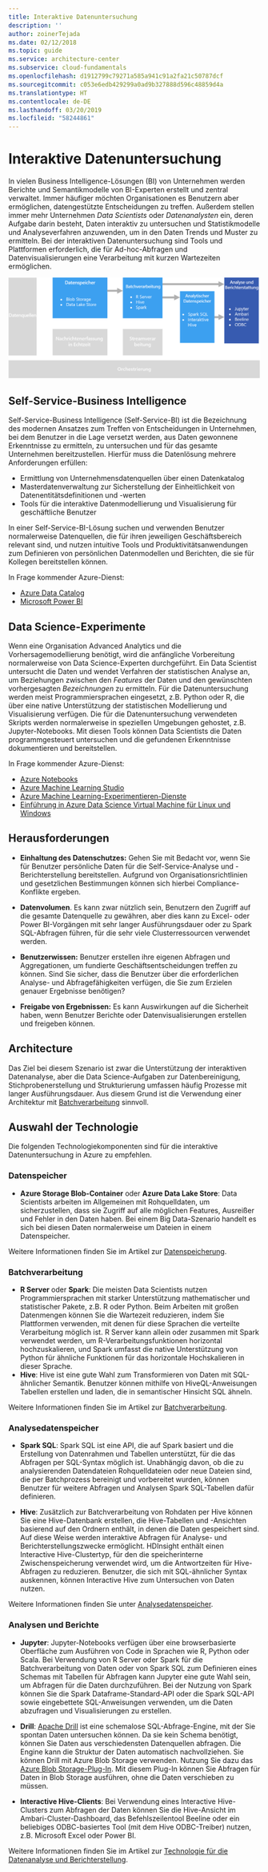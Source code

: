 ```yaml
---
title: Interaktive Datenuntersuchung
description: ''
author: zoinerTejada
ms.date: 02/12/2018
ms.topic: guide
ms.service: architecture-center
ms.subservice: cloud-fundamentals
ms.openlocfilehash: d1912799c79271a585a941c91a2fa21c50787dcf
ms.sourcegitcommit: c053e6edb429299a0ad9b327888d596c48859d4a
ms.translationtype: HT
ms.contentlocale: de-DE
ms.lasthandoff: 03/20/2019
ms.locfileid: "58244861"
---
```

# <a name="interactive-data-exploration"></a>Interaktive Datenuntersuchung

In vielen Business Intelligence-Lösungen (BI) von Unternehmen werden Berichte und Semantikmodelle von BI-Experten erstellt und zentral verwaltet. Immer häufiger möchten Organisationen es Benutzern aber ermöglichen, datengestützte Entscheidungen zu treffen. Außerdem stellen immer mehr Unternehmen *Data Scientists* oder *Datenanalysten* ein, deren Aufgabe darin besteht, Daten interaktiv zu untersuchen und Statistikmodelle und Analyseverfahren anzuwenden, um in den Daten Trends und Muster zu ermitteln. Bei der interaktiven Datenuntersuchung sind Tools und Plattformen erforderlich, die für Ad-hoc-Abfragen und Datenvisualisierungen eine Verarbeitung mit kurzen Wartezeiten ermöglichen.

![Interaktive Datenuntersuchung](./images/data-exploration.png)

## <a name="self-service-bi"></a>Self-Service-Business Intelligence

Self-Service-Business Intelligence (Self-Service-BI) ist die Bezeichnung des modernen Ansatzes zum Treffen von Entscheidungen in Unternehmen, bei dem Benutzer in die Lage versetzt werden, aus Daten gewonnene Erkenntnisse zu ermitteln, zu untersuchen und für das gesamte Unternehmen bereitzustellen. Hierfür muss die Datenlösung mehrere Anforderungen erfüllen:

- Ermittlung von Unternehmensdatenquellen über einen Datenkatalog
- Masterdatenverwaltung zur Sicherstellung der Einheitlichkeit von Datenentitätsdefinitionen und -werten
- Tools für die interaktive Datenmodellierung und Visualisierung für geschäftliche Benutzer

In einer Self-Service-BI-Lösung suchen und verwenden Benutzer normalerweise Datenquellen, die für ihren jeweiligen Geschäftsbereich relevant sind, und nutzen intuitive Tools und Produktivitätsanwendungen zum Definieren von persönlichen Datenmodellen und Berichten, die sie für Kollegen bereitstellen können.

In Frage kommender Azure-Dienst:

- [Azure Data Catalog](/azure/data-catalog/data-catalog-what-is-data-catalog)
- [Microsoft Power BI](https://powerbi.microsoft.com/)

## <a name="data-science-experimentation"></a>Data Science-Experimente

Wenn eine Organisation Advanced Analytics und die Vorhersagemodellierung benötigt, wird die anfängliche Vorbereitung normalerweise von Data Science-Experten durchgeführt. Ein Data Scientist untersucht die Daten und wendet Verfahren der statistischen Analyse an, um Beziehungen zwischen den *Features* der Daten und den gewünschten vorhergesagten *Bezeichnungen* zu ermitteln. Für die Datenuntersuchung werden meist Programmiersprachen eingesetzt, z.B. Python oder R, die über eine native Unterstützung der statistischen Modellierung und Visualisierung verfügen. Die für die Datenuntersuchung verwendeten Skripts werden normalerweise in speziellen Umgebungen gehostet, z.B. Jupyter-Notebooks. Mit diesen Tools können Data Scientists die Daten programmgesteuert untersuchen und die gefundenen Erkenntnisse dokumentieren und bereitstellen.

In Frage kommender Azure-Dienst:

- [Azure Notebooks](https://notebooks.azure.com/)
- [Azure Machine Learning Studio](/azure/machine-learning/studio/what-is-ml-studio)
- [Azure Machine Learning-Experimentieren-Dienste](/azure/machine-learning/preview/experimentation-service-configuration)
- [Einführung in Azure Data Science Virtual Machine für Linux und Windows](/azure/machine-learning/data-science-virtual-machine/overview)

## <a name="challenges"></a>Herausforderungen

- **Einhaltung des Datenschutzes:** Gehen Sie mit Bedacht vor, wenn Sie für Benutzer persönliche Daten für die Self-Service-Analyse und -Berichterstellung bereitstellen. Aufgrund von Organisationsrichtlinien und gesetzlichen Bestimmungen können sich hierbei Compliance-Konflikte ergeben.

- **Datenvolumen**. Es kann zwar nützlich sein, Benutzern den Zugriff auf die gesamte Datenquelle zu gewähren, aber dies kann zu Excel- oder Power BI-Vorgängen mit sehr langer Ausführungsdauer oder zu Spark SQL-Abfragen führen, für die sehr viele Clusterressourcen verwendet werden.

- **Benutzerwissen:** Benutzer erstellen ihre eigenen Abfragen und Aggregationen, um fundierte Geschäftsentscheidungen treffen zu können. Sind Sie sicher, dass die Benutzer über die erforderlichen Analyse- und Abfragefähigkeiten verfügen, die Sie zum Erzielen genauer Ergebnisse benötigen?

- **Freigabe von Ergebnissen:** Es kann Auswirkungen auf die Sicherheit haben, wenn Benutzer Berichte oder Datenvisualisierungen erstellen und freigeben können.

## <a name="architecture"></a>Architecture

Das Ziel bei diesem Szenario ist zwar die Unterstützung der interaktiven Datenanalyse, aber die Data Science-Aufgaben zur Datenbereinigung, Stichprobenerstellung und Strukturierung umfassen häufig Prozesse mit langer Ausführungsdauer. Aus diesem Grund ist die Verwendung einer Architektur mit [Batchverarbeitung](../big-data/batch-processing.md) sinnvoll.

## <a name="technology-choices"></a>Auswahl der Technologie

Die folgenden Technologiekomponenten sind für die interaktive Datenuntersuchung in Azure zu empfehlen.

### <a name="data-storage"></a>Datenspeicher

- **Azure Storage Blob-Container** oder **Azure Data Lake Store**: Data Scientists arbeiten im Allgemeinen mit Rohquelldaten, um sicherzustellen, dass sie Zugriff auf alle möglichen Features, Ausreißer und Fehler in den Daten haben. Bei einem Big Data-Szenario handelt es sich bei diesen Daten normalerweise um Dateien in einem Datenspeicher.

Weitere Informationen finden Sie im Artikel zur [Datenspeicherung](../technology-choices/data-storage.md).

### <a name="batch-processing"></a>Batchverarbeitung

- **R Server** oder **Spark**: Die meisten Data Scientists nutzen Programmiersprachen mit starker Unterstützung mathematischer und statistischer Pakete, z.B. R oder Python. Beim Arbeiten mit großen Datenmengen können Sie die Wartezeit reduzieren, indem Sie Plattformen verwenden, mit denen für diese Sprachen die verteilte Verarbeitung möglich ist. R Server kann allein oder zusammen mit Spark verwendet werden, um R-Verarbeitungsfunktionen horizontal hochzuskalieren, und Spark umfasst die native Unterstützung von Python für ähnliche Funktionen für das horizontale Hochskalieren in dieser Sprache.
- **Hive**: Hive ist eine gute Wahl zum Transformieren von Daten mit SQL-ähnlicher Semantik. Benutzer können mithilfe von HiveQL-Anweisungen Tabellen erstellen und laden, die in semantischer Hinsicht SQL ähneln.

Weitere Informationen finden Sie im Artikel zur [Batchverarbeitung](../technology-choices/batch-processing.md).

### <a name="analytical-data-store"></a>Analysedatenspeicher

- **Spark SQL**: Spark SQL ist eine API, die auf Spark basiert und die Erstellung von Datenrahmen und Tabellen unterstützt, für die das Abfragen per SQL-Syntax möglich ist. Unabhängig davon, ob die zu analysierenden Datendateien Rohquelldateien oder neue Dateien sind, die per Batchprozess bereinigt und vorbereitet wurden, können Benutzer für weitere Abfragen und Analysen Spark SQL-Tabellen dafür definieren.

- **Hive**: Zusätzlich zur Batchverarbeitung von Rohdaten per Hive können Sie eine Hive-Datenbank erstellen, die Hive-Tabellen und -Ansichten basierend auf den Ordnern enthält, in denen die Daten gespeichert sind. Auf diese Weise werden interaktive Abfragen für Analyse- und Berichterstellungszwecke ermöglicht. HDInsight enthält einen Interactive Hive-Clustertyp, für den die speicherinterne Zwischenspeicherung verwendet wird, um die Antwortzeiten für Hive-Abfragen zu reduzieren. Benutzer, die sich mit SQL-ähnlicher Syntax auskennen, können Interactive Hive zum Untersuchen von Daten nutzen.

Weitere Informationen finden Sie unter [Analysedatenspeicher](../technology-choices/analytical-data-stores.md).

### <a name="analytics-and-reporting"></a>Analysen und Berichte

- **Jupyter**: Jupyter-Notebooks verfügen über eine browserbasierte Oberfläche zum Ausführen von Code in Sprachen wie R, Python oder Scala. Bei Verwendung von R Server oder Spark für die Batchverarbeitung von Daten oder von Spark SQL zum Definieren eines Schemas mit Tabellen für Abfragen kann Jupyter eine gute Wahl sein, um Abfragen für die Daten durchzuführen. Bei der Nutzung von Spark können Sie die Spark Dataframe-Standard-API oder die Spark SQL-API sowie eingebettete SQL-Anweisungen verwenden, um die Daten abzufragen und Visualisierungen zu erstellen.

- **Drill**: [Apache Drill](https://drill.apache.org/) ist eine schemalose SQL-Abfrage-Engine, mit der Sie spontan Daten untersuchen können. Da sie kein Schema benötigt, können Sie Daten aus verschiedensten Datenquellen abfragen. Die Engine kann die Struktur der Daten automatisch nachvollziehen.  Sie können Drill mit Azure Blob Storage verwenden. Nutzung Sie dazu das [Azure Blob Storage-Plug-In](https://drill.apache.org/docs/azure-blob-storage-plugin/). Mit diesem Plug-In können Sie Abfragen für Daten in Blob Storage ausführen, ohne die Daten verschieben zu müssen.

- **Interactive Hive-Clients**: Bei Verwendung eines Interactive Hive-Clusters zum Abfragen der Daten können Sie die Hive-Ansicht im Ambari-Cluster-Dashboard, das Befehlszeilentool Beeline oder ein beliebiges ODBC-basiertes Tool (mit dem Hive ODBC-Treiber) nutzen, z.B. Microsoft Excel oder Power BI.

Weitere Informationen finden Sie im Artikel zur [Technologie für die Datenanalyse und Berichterstellung](../technology-choices/analysis-visualizations-reporting.md).
